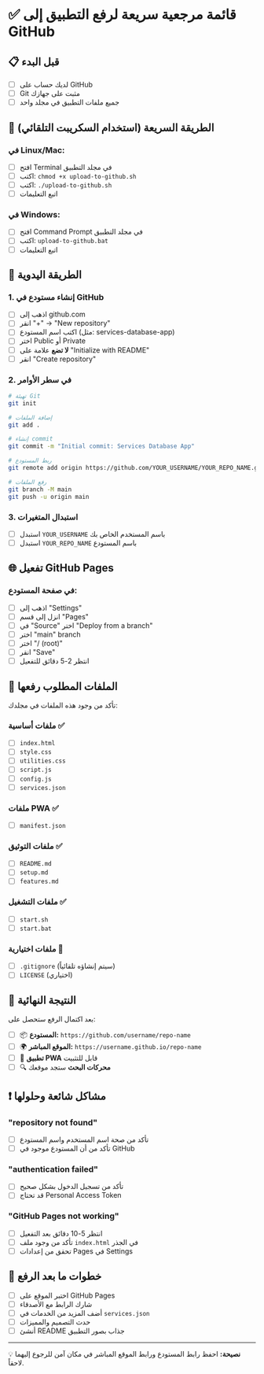 # ✅ قائمة مرجعية سريعة لرفع التطبيق إلى GitHub

## 📋 قبل البدء
- [ ] لديك حساب على GitHub
- [ ] Git مثبت على جهازك
- [ ] جميع ملفات التطبيق في مجلد واحد

## 🚀 الطريقة السريعة (استخدام السكريبت التلقائي)

### في Linux/Mac:
- [ ] افتح Terminal في مجلد التطبيق
- [ ] اكتب: `chmod +x upload-to-github.sh`
- [ ] اكتب: `./upload-to-github.sh`
- [ ] اتبع التعليمات

### في Windows:
- [ ] افتح Command Prompt في مجلد التطبيق
- [ ] اكتب: `upload-to-github.bat`
- [ ] اتبع التعليمات

## 📝 الطريقة اليدوية

### 1. إنشاء مستودع في GitHub
- [ ] اذهب إلى github.com
- [ ] انقر "+" → "New repository"
- [ ] اكتب اسم المستودع (مثل: services-database-app)
- [ ] اختر Public أو Private
- [ ] **لا تضع** علامة على "Initialize with README"
- [ ] انقر "Create repository"

### 2. في سطر الأوامر
```bash
# تهيئة Git
git init

# إضافة الملفات
git add .

# إنشاء commit
git commit -m "Initial commit: Services Database App"

# ربط المستودع
git remote add origin https://github.com/YOUR_USERNAME/YOUR_REPO_NAME.git

# رفع الملفات
git branch -M main
git push -u origin main
```

### 3. استبدال المتغيرات
- [ ] استبدل `YOUR_USERNAME` باسم المستخدم الخاص بك
- [ ] استبدل `YOUR_REPO_NAME` باسم المستودع

## 🌐 تفعيل GitHub Pages

### في صفحة المستودع:
- [ ] اذهب إلى "Settings"
- [ ] انزل إلى قسم "Pages"
- [ ] في "Source" اختر "Deploy from a branch"
- [ ] اختر "main" branch
- [ ] اختر "/ (root)"
- [ ] انقر "Save"
- [ ] انتظر 2-5 دقائق للتفعيل

## 📁 الملفات المطلوب رفعها

تأكد من وجود هذه الملفات في مجلدك:

### ملفات أساسية ✅
- [ ] `index.html`
- [ ] `style.css`
- [ ] `utilities.css`
- [ ] `script.js`
- [ ] `config.js`
- [ ] `services.json`

### ملفات PWA ✅
- [ ] `manifest.json`

### ملفات التوثيق ✅
- [ ] `README.md`
- [ ] `setup.md`
- [ ] `features.md`

### ملفات التشغيل ✅
- [ ] `start.sh`
- [ ] `start.bat`

### ملفات اختيارية 🔄
- [ ] `.gitignore` (سيتم إنشاؤه تلقائياً)
- [ ] `LICENSE` (اختياري)

## 🎯 النتيجة النهائية

بعد اكتمال الرفع ستحصل على:

- [ ] 📦 **المستودع:** `https://github.com/username/repo-name`
- [ ] 🌍 **الموقع المباشر:** `https://username.github.io/repo-name`
- [ ] 📱 **تطبيق PWA** قابل للتثبيت
- [ ] 🔍 **محركات البحث** ستجد موقعك

## ❗ مشاكل شائعة وحلولها

### "repository not found"
- [ ] تأكد من صحة اسم المستخدم واسم المستودع
- [ ] تأكد من أن المستودع موجود في GitHub

### "authentication failed"
- [ ] تأكد من تسجيل الدخول بشكل صحيح
- [ ] قد تحتاج Personal Access Token

### "GitHub Pages not working"
- [ ] انتظر 5-10 دقائق بعد التفعيل
- [ ] تأكد من وجود ملف `index.html` في الجذر
- [ ] تحقق من إعدادات Pages في Settings

## 🎉 خطوات ما بعد الرفع

- [ ] اختبر الموقع على GitHub Pages
- [ ] شارك الرابط مع الأصدقاء
- [ ] أضف المزيد من الخدمات في `services.json`
- [ ] حدث التصميم والمميزات
- [ ] أنشئ README جذاب بصور التطبيق

---

💡 **نصيحة:** احفظ رابط المستودع ورابط الموقع المباشر في مكان آمن للرجوع إليهما لاحقاً.
